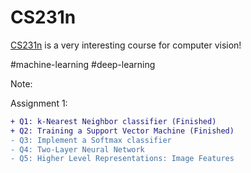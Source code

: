# CS231n

[CS231n](http://cs231n.stanford.edu) is a very interesting course for computer vision!

#machine-learning #deep-learning

Note:

Assignment 1:
```diff
+ Q1: k-Nearest Neighbor classifier (Finished)
+ Q2: Training a Support Vector Machine (Finished)
- Q3: Implement a Softmax classifier
- Q4: Two-Layer Neural Network
- Q5: Higher Level Representations: Image Features
```

